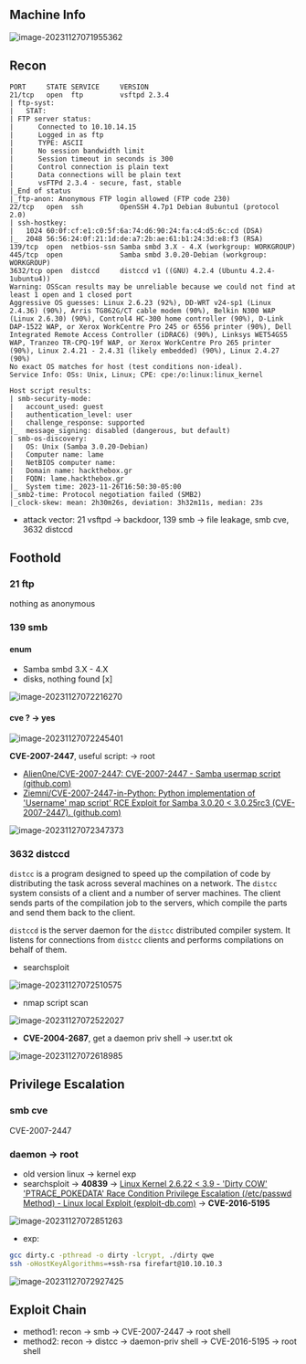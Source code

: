 ## Machine Info

![image-20231127071955362](./Lame.assets/image-20231127071955362.png)

## Recon

```
PORT     STATE SERVICE     VERSION
21/tcp   open  ftp         vsftpd 2.3.4
| ftp-syst:
|   STAT:
| FTP server status:
|      Connected to 10.10.14.15
|      Logged in as ftp
|      TYPE: ASCII
|      No session bandwidth limit
|      Session timeout in seconds is 300
|      Control connection is plain text
|      Data connections will be plain text
|      vsFTPd 2.3.4 - secure, fast, stable
|_End of status
|_ftp-anon: Anonymous FTP login allowed (FTP code 230)
22/tcp   open  ssh         OpenSSH 4.7p1 Debian 8ubuntu1 (protocol 2.0)
| ssh-hostkey:
|   1024 60:0f:cf:e1:c0:5f:6a:74:d6:90:24:fa:c4:d5:6c:cd (DSA)
|_  2048 56:56:24:0f:21:1d:de:a7:2b:ae:61:b1:24:3d:e8:f3 (RSA)
139/tcp  open  netbios-ssn Samba smbd 3.X - 4.X (workgroup: WORKGROUP)
445/tcp  open              Samba smbd 3.0.20-Debian (workgroup: WORKGROUP)
3632/tcp open  distccd     distccd v1 ((GNU) 4.2.4 (Ubuntu 4.2.4-1ubuntu4))
Warning: OSScan results may be unreliable because we could not find at least 1 open and 1 closed port
Aggressive OS guesses: Linux 2.6.23 (92%), DD-WRT v24-sp1 (Linux 2.4.36) (90%), Arris TG862G/CT cable modem (90%), Belkin N300 WAP (Linux 2.6.30) (90%), Control4 HC-300 home controller (90%), D-Link DAP-1522 WAP, or Xerox WorkCentre Pro 245 or 6556 printer (90%), Dell Integrated Remote Access Controller (iDRAC6) (90%), Linksys WET54GS5 WAP, Tranzeo TR-CPQ-19f WAP, or Xerox WorkCentre Pro 265 printer (90%), Linux 2.4.21 - 2.4.31 (likely embedded) (90%), Linux 2.4.27 (90%)
No exact OS matches for host (test conditions non-ideal).
Service Info: OSs: Unix, Linux; CPE: cpe:/o:linux:linux_kernel

Host script results:
| smb-security-mode:
|   account_used: guest
|   authentication_level: user
|   challenge_response: supported
|_  message_signing: disabled (dangerous, but default)
| smb-os-discovery:
|   OS: Unix (Samba 3.0.20-Debian)
|   Computer name: lame
|   NetBIOS computer name:
|   Domain name: hackthebox.gr
|   FQDN: lame.hackthebox.gr
|_  System time: 2023-11-26T16:50:30-05:00
|_smb2-time: Protocol negotiation failed (SMB2)
|_clock-skew: mean: 2h30m26s, deviation: 3h32m11s, median: 23s
```

- attack vector: 21 vsftpd -> backdoor, 139 smb -> file leakage, smb cve, 3632 distccd

## Foothold

### 21 ftp

nothing as anonymous

### 139 smb

#### enum

- Samba smbd 3.X - 4.X
- disks, nothing found [x]

![image-20231127072216270](./Lame.assets/image-20231127072216270.png)

#### cve ? -> yes

![image-20231127072245401](./Lame.assets/image-20231127072245401.png)

**CVE-2007-2447**, useful script: -> root

- [Alien0ne/CVE-2007-2447: CVE-2007-2447 - Samba usermap script (github.com)](https://github.com/Alien0ne/CVE-2007-2447)
- [Ziemni/CVE-2007-2447-in-Python: Python implementation of 'Username' map script' RCE Exploit for Samba 3.0.20 < 3.0.25rc3 (CVE-2007-2447). (github.com)](https://github.com/Ziemni/CVE-2007-2447-in-Python)

![image-20231127072347373](./Lame.assets/image-20231127072347373.png)

### 3632 distccd

`distcc` is a program designed to speed up the compilation of code by distributing the task across several machines on a network. The `distcc` system consists of a client and a number of server machines. The client sends parts of the compilation job to the servers, which compile the parts and send them back to the client.

`distccd` is the server daemon for the `distcc` distributed compiler system. It listens for connections from `distcc` clients and performs compilations on behalf of them.

- searchsploit

![image-20231127072510575](./Lame.assets/image-20231127072510575.png)

- nmap script scan

![image-20231127072522027](./Lame.assets/image-20231127072522027.png)

- **CVE-2004-2687**, get a daemon priv shell -> user.txt ok

![image-20231127072618985](./Lame.assets/image-20231127072618985.png)

## Privilege Escalation

### smb cve

CVE-2007-2447

### daemon -> root

- old version linux -> kernel exp
- searchsploit -> **40839** -> [Linux Kernel 2.6.22 < 3.9 - 'Dirty COW' 'PTRACE_POKEDATA' Race Condition Privilege Escalation (/etc/passwd Method) - Linux local Exploit (exploit-db.com)](https://www.exploit-db.com/exploits/40839) -> **CVE-2016-5195**

![image-20231127072851263](./Lame.assets/image-20231127072851263.png)

- exp:

```bash
gcc dirty.c -pthread -o dirty -lcrypt, ./dirty qwe
ssh -oHostKeyAlgorithms=+ssh-rsa firefart@10.10.10.3
```

![image-20231127072927425](./Lame.assets/image-20231127072927425.png)

## Exploit Chain

- method1: recon -> smb -> CVE-2007-2447 -> root shell
- method2: recon -> distcc -> daemon-priv shell -> CVE-2016-5195 -> root shell

